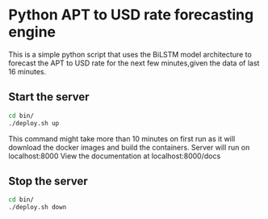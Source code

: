 # Python APT to USD rate forecasting engine
This is a simple python script that uses the BiLSTM model architecture to forecast the APT to USD rate for the next few minutes,given the data of last 16 minutes.

## Start the server
```bash
cd bin/
./deploy.sh up
```
This command might take more than 10 minutes on first run as it will download the docker images and build the containers.
Server will run on localhost:8000
View the documentation at localhost:8000/docs

## Stop the server
```bash
cd bin/
./deploy.sh down
```

